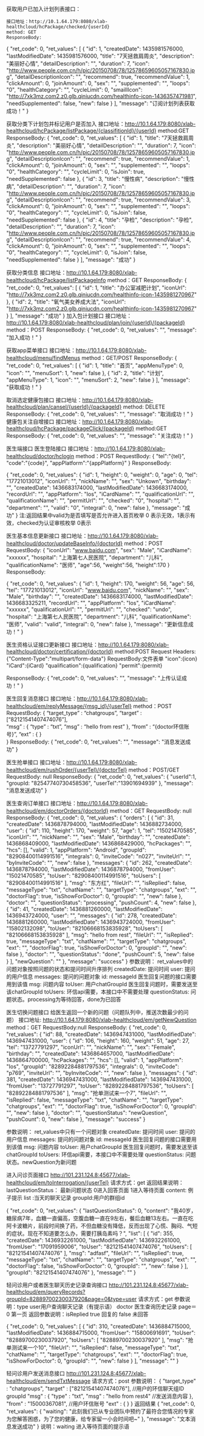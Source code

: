 获取用户已加入计划列表接口：

    接口地址：http://10.1.64.179:8080/xlab-healthcloud/hcPackage/checked/{userId}
    method: GET
    ResponseBody:
{
    "ret_code": 0,
    "ret_values": [
        {
            "id": 1,
            "createdDate": 1435981576000,
            "lastModifiedDate": 1435981576000,
            "title": "7天拯救肩周炎",
            "description": "美丽好心情",
            "detailDescription": "",
            "duration": 7,
            "icon": "http://www.people.com.cn/h/pic/20150708/78/12578659605057167830.jpg",
            "detailDescriptionIcon": "",
            "recommend": true,
            "recommendValue": 1,
            "clickAmount": 0,
            "joinAmount": 0,
            "sex": "",
            "supplemented": "",
            "loops": "0",
            "healthCategory": "",
            "cycleLimit": 0,
            "smaillIcon": "http://7xk3mz.com2.z0.glb.qiniucdn.com/healthinfo-icon-1436357471981",
            "needSupplemented": false,
            "new": false
        }
    ],
    "message": "订阅计划列表获取成功！"
}

获取分类下计划包并标记用户是否加入
    接口地址：http://10.1.64.179:8080/xlab-healthcloud/hcPackage/listPackage/{classifitionId}/{userId}
    method:GET
    ResponseBody:
{
    "ret_code": 0,
    "ret_values": [
        {
            "id": 1,
            "title": "7天拯救肩周炎",
            "description": "美丽好心情",
            "detailDescription": "",
            "duration": 7,
            "icon": "http://www.people.com.cn/h/pic/20150708/78/12578659605057167830.jpg",
            "detailDescriptionIcon": "",
            "recommend": true,
            "recommendValue": 1,
            "clickAmount": 0,
            "joinAmount": 0,
            "sex": "",
            "supplemented": "",
            "loops": "0",
            "healthCategory": "",
            "cycleLimit": 0,
            "isJoin": true,
            "needSupplemented": false
        },
        {
            "id": 3,
            "title": "慢性病",
            "description": "慢性病",
            "detailDescription": "",
            "duration": 7,
            "icon": "http://www.people.com.cn/h/pic/20150708/78/12578659605057167830.jpg",
            "detailDescriptionIcon": "",
            "recommend": true,
            "recommendValue": 3,
            "clickAmount": 0,
            "joinAmount": 0,
            "sex": "",
            "supplemented": "",
            "loops": "0",
            "healthCategory": "",
            "cycleLimit": 0,
            "isJoin": false,
            "needSupplemented": false
        },
        {
            "id": 4,
            "title": "孕检",
            "description": "孕检",
            "detailDescription": "",
            "duration": 7,
            "icon": "http://www.people.com.cn/h/pic/20150708/78/12578659605057167830.jpg",
            "detailDescriptionIcon": "",
            "recommend": true,
            "recommendValue": 4,
            "clickAmount": 0,
            "joinAmount": 0,
            "sex": "",
            "supplemented": "",
            "loops": "0",
            "healthCategory": "",
            "cycleLimit": 0,
            "isJoin": false,
            "needSupplemented": false
        }
    ],
    "message": "成功"
}

获取分类信息
接口地址：http://10.1.64.179:8080/xlab-healthcloud/hcPackage/listPackageInfo
method：GET
ResponseBody:
{
    "ret_code": 0,
    "ret_values": [
        {
            "id": 1,
            "title": "办公室减肥计划",
            "iconUrl": "http://7xk3mz.com2.z0.glb.qiniucdn.com/healthinfo-icon-1435981270967"
        },
        {
            "id": 2,
            "title": "氧气美女养成大法",
            "iconUrl": "http://7xk3mz.com2.z0.glb.qiniucdn.com/healthinfo-icon-1435981270967"
        }
    ],
    "message": "成功"
}
加入包计划接口
 接口地址：http://10.1.64.179:8080/xlab-healthcloud/plan/join/{userId}/{packageId}
method：POST
ResponseBody:
{
    "ret_code": 0,
    "ret_values": "",
    "message": "加入成功！"
}

获取app菜单接口
接口地址：http://10.1.64.179:8080/xlab-healthcloud/menu/findMenus
method：GET/POST
ResponseBody:
{
    "ret_code": 0,
    "ret_values": [
        {
            "id": 1,
            "title": "首页",
            "appMenuType": 0,
            "icon": "",
            "menuSort": 1,
            "new": false
        },
        {
            "id": 2,
            "title": "计划",
            "appMenuType": 1,
            "icon": "",
            "menuSort": 2,
            "new": false
        }
    ],
    "message": "获取成功！"
}

取消选定健康包接口
接口地址：http://10.1.64.179:8080/xlab-healthcloud/plan/cansel/{userId}/{packageId}
method: DELETE
ResponseBody:
{
    "ret_code": 0,
    "ret_values": "",
    "message": "取消成功！"
}
健康包关注自增接口
接口地址：http://10.1.64.179:8080/xlab-healthcloud/hcPackage/packageClick/{packageId}
method:GET
ResponseBody:
{
    "ret_code": 0,
    "ret_values": "",
    "message": "关注成功！"
}

医生端接口
医生登陆接口
接口地址：http://10.1.64.179:8080/xlab-healthcloud/doctor/hclogin
method：POST
RequestBody:
{
 "tel":"{tel}",
 "code":"{code}",
 "appPlatform":"{appPlatform}"
}
ResponseBody:

{
    "ret_code": 0,
    "ret_values": {
        "id": 1,
        "height": 0,
        "weight": 0,
        "age": 0,
        "tel": "17721013012",
        "iconUrl": "",
        "nickName": "",
        "sex": "Unkown",
        "birthday": "",
        "createdDate": 1436683174000,
        "lastModifiedDate": 1436683174000,
        "recordUrl": "",
        "appPlatform": "Ios",
        "iCardName": "",
        "qualificationUrl": "",
        "qualificationName": "",
        "permitUrl": "",
        "checked": "0",
        "hospital": "",
        "department": "",
        "valid": "0",
        "integral": 0,
        "new": false
    },
    "message": "成功"
}
注:返回结果中valid为是否填写是否允许进入首页枚举 0 表示无效，1表示有效，
    ​checked为认证审核枚举 0表示

 医生基本信息更新接口
接口地址：http://10.1.64.179:8080/xlab-healthcloud/doctor/updateBaseInfo/{doctorId}
method：POST
RequestBody:
 {
    "iconUrl": "www.baidu.com",
    "sex": "Male",
    "iCardName": "xxxxxx",
    "hospital": "上海第七人民医院",
    "department": "儿科",
    "qualificationName": "医师",
   "age":56,
   "weight":56,
   "height":170
}
ResponseBody:


{
    "ret_code": 0,
    "ret_values": {
        "id": 1,
        "height": 170,
        "weight": 56,
        "age": 56,
        "tel": "17721013012",
        "iconUrl": "www.baidu.com",
        "nickName": "",
        "sex": "Male",
        "birthday": "",
        "createdDate": 1436683174000,
        "lastModifiedDate": 1436683325211,
        "recordUrl": "",
        "appPlatform": "Ios",
        "iCardName": "xxxxxx",
        "qualificationUrl": "",
        "permitUrl": "",
        "checked": "undo",
        "hospital": "上海第七人民医院",
        "department": "儿科",
       "qualificationName": "医师",
        "valid": "valid",
        "integral": 0,
        "new": false
    },
    "message": "更新信息成功！"
}


医生资格认证接口更新接口
接口地址：http://10.1.64.179:8080/xlab-healthcloud/doctor/certification/{doctorId}
method:POST
Request Headers:{"Content-Type":"multipart/form-data"}
RequestBody:文件表单
       "icon":{icon}
       "iCard":{iCard}
       "qualification":{qualification}
       "permit":{permit}

ResponseBody:
{
    "ret_code": 0,
    "ret_values": "",
    "message": "上传认证成功！"
}


医生回复消息接口
接口地址：http://10.1.64.179:8080/xlab-healthcloud/em/replyMessage/{msg_id}/{userTel} 
method：POST
RequestBody:
{
    “target_type” : “chatgroups”, 
    “target” : [“82121541407474076”],                               
    “msg” : {
        “type” : “txt”,
        “msg” : “hello from rest” 
        },
    “from” : “{doctor环信账号}”, 
    “ext” : { 
    }    
}
ResponseBody:
{
    "ret_code": 0,
    "ret_values": "",
    "message": "消息发送成功"
}

医生抢单接口
接口地址：http://10.1.64.179:8080/xlab-healthcloud/em/rushOrder/{userTel}/{doctorTel}
method：POST/GET
RequestBody: null
ResponseBody:
{
    "ret_code": 0,
    "ret_values": {
        "userId":1,
        "groupId: "82547740730458536",
        "userTel":"13901694939"
    },
    "message": "消息发送成功"
}


医生查询订单接口
接口地址：http://10.1.64.179:8080/xlab-healthcloud/em/doctorOrders/{doctorId}
method：GET
RequestBody: null
ResponseBody:
{
    "ret_code": 0,
    "ret_values": {
        "orders": [
            {
                "id": 31,
                "createdDate": 1436878794000,
                "lastModifiedDate": 1436882734000,
                "user": {
                    "id": 110,
                    "height": 170,
                    "weight": 57,
                    "age": 1,
                    "tel": "15021470585",
                    "iconUrl": "",
                    "nickName": "",
                    "sex": "Male",
                    "birthday": "",
                    "createdDate": 1436868409000,
                    "lastModifiedDate": 1436868429000,
                    "hcPackages": "",
                    "hcs": [],
                    "valid": 1,
                    "appPlatform": "Android",
                    "groupId": "82908400114991516",
                    "integrals": 0,
                    "inviteCode": "n027",
                    "inviteUrl": "",
                    "byInviteCode": "",
                    "new": false
                },
                "messages": {
                    "id": 262,
                    "createdDate": 1436878794000,
                    "lastModifiedDate": 1436878794000,
                    "fromUser": "15021470585",
                    "toUser": "82908400114991516",
                    "toUsers": [
                        "82908400114991516"
                    ],
                    "msg": "东方红",
                    "fileUrl": "",
                    "isReplied": false,
                    "messageType": "txt",
                    "chatName": "",
                    "targetType": "chatgroups",
                    "ext": "",
                    "doctorFlag": true,
                    "isShowForDoctor": 0,
                    "groupId": "",
                    "new": false
                },
                "doctor": "",
                "questionStatus": "processing",
                "pushCount": 4,
                "new": false
            },
            {
                "id": 41,
                "createdDate": 1436881260000,
                "lastModifiedDate": 1436943724000,
                "user": "",
                "messages": {
                    "id": 278,
                    "createdDate": 1436881260000,
                    "lastModifiedDate": 1436943724000,
                    "fromUser": "15802132098",
                    "toUser": "82106668153835928",
                    "toUsers": [
                        "82106668153835928"
                    ],
                    "msg": "hello from rest",
                    "fileUrl": "",
                    "isReplied": true,
                    "messageType": "txt",
                    "chatName": "",
                    "targetType": "chatgroups",
                    "ext": "",
                    "doctorFlag": true,
                    "isShowForDoctor": 0,
                    "groupId": "",
                    "new": false
                },
                "doctor": "",
                "questionStatus": "done",
                "pushCount": 5,
                "new": false
            }
        ],
        "newQuestion": ""
    },
    "message": "success"
}
参数说明：
ret_values中的问题对象按照问题的状态和提问时间升序排列
createdDate: 提问时间
user: 提问的用户信息
messages: 提问的问题对象
	id: messageId 医生回复问题的接口需要用到该值
	msg: 问题内容
	toUser: 用户chatGroupId 医生回复问题时，需要发送至该chatGroupId
	toUsers: 环信api需要，本接口中不需要处理
questionStatus: 问题状态。processing为等待回答，done为已回答


医生切换问题接口
给医生返回一个新的问题（问题队列中，推送次数最少的问题）
接口地址: http://10.1.64.179:8080/xlab-healthcloud/em/getNewQuestion
method：GET
RequestBody:null
ResponseBody:
{
    "ret_code": 0,
    "ret_values": {
        "id": 88,
        "createdDate": 1436947431000,
        "lastModifiedDate": 1436947431000,
        "user": {
            "id": 106,
            "height": 160,
            "weight": 51,
            "age": 27,
            "tel": "13727791297",
            "iconUrl": "",
            "nickName": "",
            "sex": "Female",
            "birthday": "",
            "createdDate": 1436864657000,
            "lastModifiedDate": 1436864700000,
            "hcPackages": "",
            "hcs": [],
            "valid": 1,
            "appPlatform": "Ios",
            "groupId": "82892284881797536",
            "integrals": 0,
            "inviteCode": "p769",
            "inviteUrl": "",
            "byInviteCode": "",
            "new": false
        },
        "messages": {
            "id": 381,
            "createdDate": 1436947431000,
            "lastModifiedDate": 1436947431000,
            "fromUser": "13727791297",
            "toUser": "82892284881797536",
            "toUsers": [
                "82892284881797536"
            ],
            "msg": "抢单测试来一个7",
            "fileUrl": "",
            "isReplied": false,
            "messageType": "txt",
            "chatName": "",
            "targetType": "chatgroups",
            "ext": "",
            "doctorFlag": true,
            "isShowForDoctor": 0,
            "groupId": "",
            "new": false
        },
        "doctor": "",
        "questionStatus": "newQuestion",
        "pushCount": 0,
        "new": false
    },
    "message": "success"
}

参数说明：
ret_values中只有一个问题对象
createdDate: 提问时间
user: 提问的用户信息
messages: 提问的问题对象
	id: messageId 医生回复问题的接口需要用到该值
	msg: 问题内容
	toUser: 用户chatGroupId 医生回复问题时，需要发送至该chatGroupId
	toUsers: 环信api需要，本接口中不需要处理
questionStatus: 问题状态。newQuestion为新问题

进入问诊页面接口
 http://101.231.124.8:45677/xlab-healthcloud/em/toInterrogation/{userTel}
请求方式：get
 返回结果说明：
   lastQuestionStatus：  最新问题状态 0进入回答页面 1进入等待页面
   content:  例子提示
   list :当天的聊天记录
   groupId:用户的群组id

{
    "ret_code": 0,
    "ret_values": {
        "lastQuestionStatus": 0,
        "content": "我40岁，糖尿病7年，血糖一直偏高，空腹血糖一直在9左右，餐后血糖13左右。一直在吃阿卡波糖片，前段时间换了药，不但血糖没有降低，反而出现了心慌、胸闷、气短的症状。现在不知道要怎么办，需要打胰岛素吗？",
            "list": [
            {
                "id": 355,
                "createdDate": 1436932261000,
                "lastModifiedDate": 1436932261000,
                "fromUser": "17091959006",
                "toUser": "82121541407474076",
                "toUsers": [
                    "82121541407474076"
                ],
                "msg": "adfasf",
                "fileUrl": "",
                "isReplied": true,
                "messageType": "txt",
                "chatName": "",
                "targetType": "chatgroups",
                "ext": "",
                "doctorFlag": false,
                "isShowForDoctor": 0,
                "groupId": "",
                "new": false
            }
        ],
        "groupId": "82121541407474076"
    },
    "message": ""
}

轻问诊用户或者医生聊天历史记录查询接口
http://101.231.124.8:45677/xlab-healthcloud/em/queryRecords?groupId=82889700230037920&page=0&type=user
请求方式：get
参数说明：type  user用户查询聊天记录（有提示语） doctor 医生查询历史记录 page＝0 第一页
返回参数说明：isReplied true 回复的 false 未回答

{
    "ret_code": 0,
    "ret_values": [
        {
            "id": 310,
            "createdDate": 1436884715000,
            "lastModifiedDate": 1436884715000,
            "fromUser": "15800691691",
            "toUser": "82889700230037920",
            "toUsers": [
                "82889700230037920"
            ],
            "msg": "抢单测试来一个10",
            "fileUrl": "",
            "isReplied": false,
            "messageType": "txt",
            "chatName": "",
            "targetType": "chatgroups",
            "ext": "",
            "doctorFlag": true,
            "isShowForDoctor": 0,
            "groupId": "",
            "new": false
        }
    ],
    "message": ""
}

轻问诊用户发送消息接口
http://101.231.124.8:45677/xlab-healthcloud/em/sendTxtMessage
请求方式：post
参数说明：
{
    "target_type" : "chatgroups",
    "target" : ["82121541407474076"], //用户的环信聊天组ID groupId
    "msg" : {
        "type" : "txt",
        "msg" : "hello from rest4"  //发送消息内容
        },
    "from" : "15000367081",  //用户环信账号
    "ext" : {
    }
}
 返回结果
{
    "ret_code": 0,
    "ret_values": {
        "waiting": "此刻我们已从专业团队中预约了最符合您情况的专家为您解答困惑，为了您的健康，给专家留一小会时间吧~"
    },
    "message": "文本消息发送成功"
}
说明：waiting 进入等待页面的提示语


